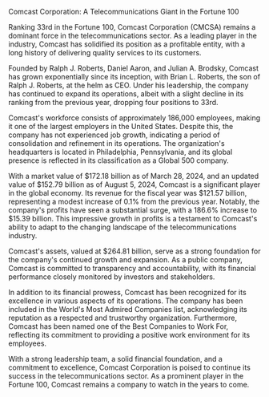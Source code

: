Comcast Corporation: A Telecommunications Giant in the Fortune 100

Ranking 33rd in the Fortune 100, Comcast Corporation (CMCSA) remains a dominant force in the telecommunications sector. As a leading player in the industry, Comcast has solidified its position as a profitable entity, with a long history of delivering quality services to its customers.

Founded by Ralph J. Roberts, Daniel Aaron, and Julian A. Brodsky, Comcast has grown exponentially since its inception, with Brian L. Roberts, the son of Ralph J. Roberts, at the helm as CEO. Under his leadership, the company has continued to expand its operations, albeit with a slight decline in its ranking from the previous year, dropping four positions to 33rd.

Comcast's workforce consists of approximately 186,000 employees, making it one of the largest employers in the United States. Despite this, the company has not experienced job growth, indicating a period of consolidation and refinement in its operations. The organization's headquarters is located in Philadelphia, Pennsylvania, and its global presence is reflected in its classification as a Global 500 company.

With a market value of $172.18 billion as of March 28, 2024, and an updated value of $152.79 billion as of August 5, 2024, Comcast is a significant player in the global economy. Its revenue for the fiscal year was $121.57 billion, representing a modest increase of 0.1% from the previous year. Notably, the company's profits have seen a substantial surge, with a 186.6% increase to $15.39 billion. This impressive growth in profits is a testament to Comcast's ability to adapt to the changing landscape of the telecommunications industry.

Comcast's assets, valued at $264.81 billion, serve as a strong foundation for the company's continued growth and expansion. As a public company, Comcast is committed to transparency and accountability, with its financial performance closely monitored by investors and stakeholders.

In addition to its financial prowess, Comcast has been recognized for its excellence in various aspects of its operations. The company has been included in the World's Most Admired Companies list, acknowledging its reputation as a respected and trustworthy organization. Furthermore, Comcast has been named one of the Best Companies to Work For, reflecting its commitment to providing a positive work environment for its employees.

With a strong leadership team, a solid financial foundation, and a commitment to excellence, Comcast Corporation is poised to continue its success in the telecommunications sector. As a prominent player in the Fortune 100, Comcast remains a company to watch in the years to come.